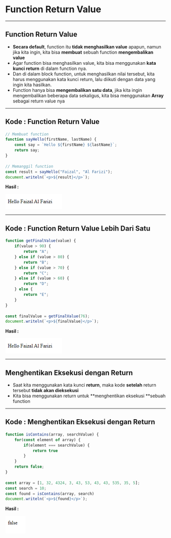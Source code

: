# Function Return Value

---

## Function Return Value

- **Secara default**, function itu **tidak menghasilkan value** apapun, namun jika kita ingin, kita bisa **membuat** sebuah function **mengembalikan value**
- Agar function bisa menghasilkan value, kita bisa menggunakan **kata kunci return** di dalam function nya.
- Dan di dalam block function, untuk menghasilkan nilai tersebut, kita harus menggunakan kata kunci return, lalu diikuti dengan data yang ingin kita hasilkan.
- Function hanya bisa **mengembalikan satu data**, jika kita ingin mengembalikan beberapa data sekaligus, kita bisa menggunakan **Array** sebagai return value nya

---

## Kode : Function Return Value

```js
// Membuat function
function sayHello(firstName, lastName) {
    const say = `Hello ${firstName} ${lastName}`;
    return say;
}

// Memanggil function
const result = sayHello("Faizal", "Al Farizi");
document.writeln(`<p>${result}</p>`);
```

**Hasil :**

![1](../assets/img/38/1.PNG)

---

## Kode : Function Return Value Lebih Dari Satu

```js
function getFinalValue(value) {
    if(value > 90) {
        return "A";
    } else if (value > 80) {
        return "B";
    } else if (value > 70) {
        return "C";
    } else if (value > 60) {
        return "D";
    } else {
        return "E";
    }
}

const finalValue = getFinalValue(76);
document.writeln(`<p>${finalValue}</p>`);
```

**Hasil :**

![1](../assets/img/38/1.PNG)

---

## Menghentikan Eksekusi dengan Return

- Saat kita menggunakan kata kunci **return**, maka kode **setelah** return tersebut **tidak akan dieksekusi**
- Kita bisa menggunakan return untuk **menghentikan eksekusi **sebuah function

---

## Kode : Menghentikan Eksekusi dengan Return

```js
function isContains(array, searchValue) {
    for(const element of array) {
        if(element === searchValue) {
            return true
        }
    }
    return false;
}

const array = [1, 32, 4324, 3, 43, 53, 43, 43, 535, 35, 5];
const search = 10;
const found = isContains(array, search)
document.writeln(`<p>${found}</p>`);
```

**Hasil :**

![3](../assets/img/38/3.PNG)

